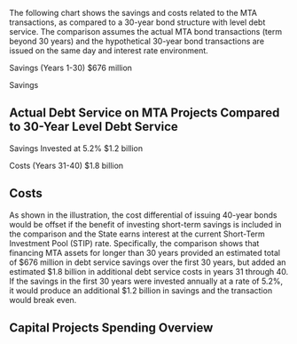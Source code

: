 The following chart shows the savings and costs related to the MTA transactions, as compared to a 30-year bond structure with level debt service. The comparison assumes the actual MTA bond transactions (term beyond 30 years) and the hypothetical 30-year bond transactions are issued on the same day and interest rate environment.

Savings (Years 1-30) $676 million

Savings

## **Actual Debt Service on MTA Projects Compared to 30-Year Level Debt Service**

Savings Invested at 5.2% $1.2 billion

Costs (Years 31-40) $1.8 billion

## **Costs**

As shown in the illustration, the cost differential of issuing 40-year bonds would be offset if the benefit of investing short-term savings is included in the comparison and the State earns interest at the current Short-Term Investment Pool (STIP) rate. Specifically, the comparison shows that financing MTA assets for longer than 30 years provided an estimated total of $676 million in debt service savings over the first 30 years, but added an estimated $1.8 billion in additional debt service costs in years 31 through 40. If the savings in the first 30 years were invested annually at a rate of 5.2%, it would produce an additional $1.2 billion in savings and the transaction would break even.

## **Capital Projects Spending Overview**